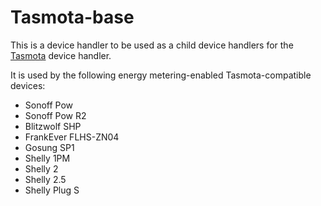 # Tasmota-base
This is a device handler to be used as a child device handlers for the [Tasmota](https://github.com/BrettSheleski/SmartThingsPublic/tree/master/devicetypes/brettsheleski/tasmota.src) device handler.

It is used by the following energy metering-enabled Tasmota-compatible devices:
 - Sonoff Pow
 - Sonoff Pow R2
 - Blitzwolf SHP
 - FrankEver FLHS-ZN04
 - Gosung SP1
 - Shelly 1PM
 - Shelly 2
 - Shelly 2.5
 - Shelly Plug S
